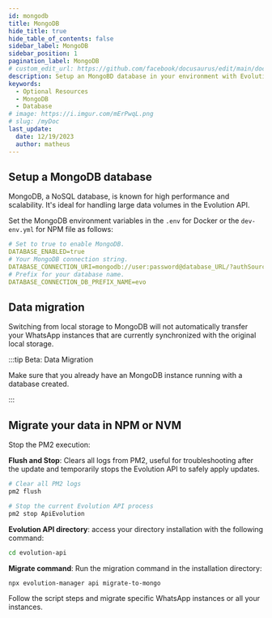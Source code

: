 ```yaml
---
id: mongodb
title: MongoDB
hide_title: true
hide_table_of_contents: false
sidebar_label: MongoDB
sidebar_position: 1
pagination_label: MongoDB
# custom_edit_url: https://github.com/facebook/docusaurus/edit/main/docs/api-doc-markdown.md
description: Setup an MongoBD database in your environment with Evolution API.
keywords:
  - Optional Resources
  - MongoDB
  - Database
# image: https://i.imgur.com/mErPwqL.png
# slug: /myDoc
last_update:
  date: 12/19/2023
  author: matheus
---
```


## Setup a MongoDB database

MongoDB, a NoSQL database, is known for high performance and scalability. It's ideal for handling large data volumes in the Evolution API.

Set the MongoDB environment variables in the `.env` for Docker or the `dev-env.yml` for NPM file as follows:

```yaml title=".env or dev-env.yml" showLineNumbers
# Set to true to enable MongoDB.
DATABASE_ENABLED=true
# Your MongoDB connection string.
DATABASE_CONNECTION_URI=mongodb://user:password@database_URL/?authSource=admin&readPreference=primary&ssl=false&directConnection=true
# Prefix for your database name.
DATABASE_CONNECTION_DB_PREFIX_NAME=evo
```

## Data migration

Switching from local storage to MongoDB will not automatically transfer your WhatsApp instances that are currently synchronized with the original local storage.

:::tip Beta: Data Migration

Make sure that you already have an MongoDB instance running with a database created.

:::

## Migrate your data in NPM or NVM

Stop the PM2 execution:

**Flush and Stop**: Clears all logs from PM2, useful for troubleshooting after the update and temporarily stops the Evolution API to safely apply updates.

```bash title="CLI"
# Clear all PM2 logs
pm2 flush

# Stop the current Evolution API process
pm2 stop ApiEvolution
```

**Evolution API directory**: access your directory installation with the following command:

```bash
cd evolution-api
```

**Migrate command**: Run the migration command in the installation directory:

```bash title="/evolution-api/"
npx evolution-manager api migrate-to-mongo
```

Follow the script steps and migrate specific WhatsApp instances or all your instances.
